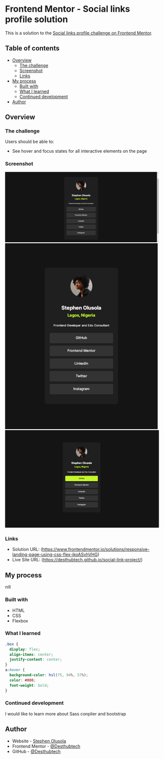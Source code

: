 # Frontend Mentor - Social links profile solution

This is a solution to the [Social links profile challenge on Frontend Mentor](https://www.frontendmentor.io/challenges/social-links-profile-UG32l9m6dQ).

## Table of contents

- [Overview](#overview)
  - [The challenge](#the-challenge)
  - [Screenshot](#screenshot)
  - [Links](#links)
- [My process](#my-process)
  - [Built with](#built-with)
  - [What I learned](#what-i-learned)
  - [Continued development](#continued-development)
- [Author](#author)

## Overview

### The challenge

Users should be able to:

- See hover and focus states for all interactive elements on the page

### Screenshot

![](Desktop-view.png)
![](mobile-view.png)
![](active-state.png)

### Links

- Solution URL: (https://www.frontendmentor.io/solutions/responsive-landing-page-using-css-flex-ikoASvhVHG)
- Live Site URL: (https://desthubtech.github.io/social-link-project/)

## My process

nill

### Built with

- HTML
- CSS
- Flexbox

### What I learned

```css
.box {
  display: flex;
  align-items: center;
  justify-content: center;
}
a:hover {
  background-color: hsl(75, 94%, 57%);
  color: #000;
  font-weight: bold;
}
```

### Continued development

I would like to learn more about Sass conplier and bootstrap

## Author

- Website - [Stephen Olusola](https://www.desthub.com.ng)
- Frontend Mentor - [@Desthubtech](https://www.frontendmentor.io/profile/Desthubtech)
- GitHub - [@Desthubtech](https://github.com/Desthubtech)
